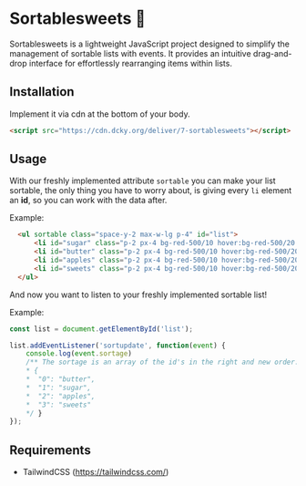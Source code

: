 # Sortablesweets 🍭
Sortablesweets is a lightweight JavaScript project designed to simplify the management of sortable lists with events. It provides an intuitive drag-and-drop interface for effortlessly rearranging items within lists.

## Installation
Implement it via cdn at the bottom of your body.
```html
<script src="https://cdn.dcky.org/deliver/7-sortablesweets"></script>
```

## Usage
With our freshly implemented attribute `sortable` you can make your list sortable, the only thing you have to worry about, is giving every `li` element an **id**, so you can work with the data after.

Example:
```html
  <ul sortable class="space-y-2 max-w-lg p-4" id="list">
      <li id="sugar" class="p-2 px-4 bg-red-500/10 hover:bg-red-500/20 rounded-lg duration-150">Sugar</li>
      <li id="butter" class="p-2 px-4 bg-red-500/10 hover:bg-red-500/20 rounded-lg duration-150">Butter</li>
      <li id="apples" class="p-2 px-4 bg-red-500/10 hover:bg-red-500/20 rounded-lg duration-150">Apples</li>
      <li id="sweets" class="p-2 px-4 bg-red-500/10 hover:bg-red-500/20 rounded-lg duration-150">Sweets</li>
  </ul>
```

And now you want to listen to your freshly implemented sortable list!

Example:
```javascript
const list = document.getElementById('list');

list.addEventListener('sortupdate', function(event) {
    console.log(event.sortage)
    /** The sortage is an array of the id's in the right and new order.
    * {
    *  "0": "butter",
    *  "1": "sugar",
    *  "2": "apples",
    *  "3": "sweets"
    */ }
});
```


## Requirements
- TailwindCSS (https://tailwindcss.com/)
